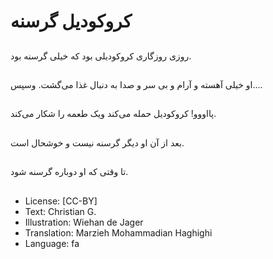 # کروکودیل گرسنه

##
روزی روزگاری کروکودیلی بود که خیلی گرسنه بود.

##
او خیلی آهسته و آرام و بی سر و صدا به دنبال غذا می‌گشت. وسپس....

##
پااووو! کروکودیل حمله می‌کند ویک طعمه را شکار می‌کند.

##
بعد از آن او دیگر گرسنه نیست و خوشحال است.

##
تا وقتی که او دوباره گرسنه شود.

##
* License: [CC-BY]
* Text: Christian G.
* Illustration: Wiehan de Jager
* Translation: Marzieh Mohammadian Haghighi
* Language: fa
